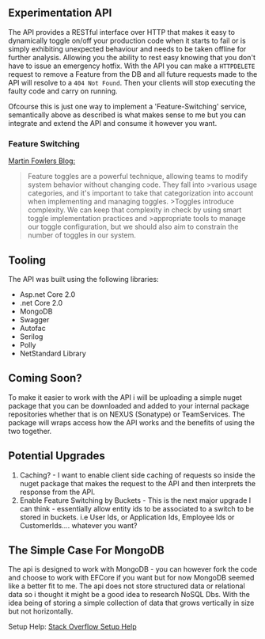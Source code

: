 ## Experimentation API

The API provides a RESTful interface over HTTP that makes it easy to dynamically toggle on/off your production code when it starts to fail or is simply exhibiting unexpected behaviour and needs to be taken offline for further analysis. Allowing you the ability to rest easy knowing that you don't have to issue an emergency hotfix. With the API you can make a `HTTPDELETE` request to remove a Feature from the DB and all future requests made to the API will resolve to a `404 Not Found`. Then your clients will stop executing the faulty code and carry on running. 

Ofcourse this is just one way to implement a 'Feature-Switching' service, semantically above as described is what makes sense to me but you can integrate and extend the API and consume it however you want.


### Feature Switching

[Martin Fowlers Blog:](https://martinfowler.com/articles/feature-toggles.html)
>Feature toggles are a powerful technique, allowing teams to modify system behavior without changing code. They fall into >various usage categories, and it's important to take that categorization into account when implementing and managing toggles. >Toggles introduce complexity. We can keep that complexity in check by using smart toggle implementation practices and >appropriate tools to manage our toggle configuration, but we should also aim to constrain the number of toggles in our system. 

## Tooling

The API was built using the following libraries:
- Asp.net Core 2.0
- .net Core 2.0
- MongoDB
- Swagger
- Autofac
- Serilog
- Polly
- NetStandard Library

## Coming Soon?

To make it easier to work with the API i will be uploading a simple nuget package that you can be downloaded and added to your internal package repositories whether that is on NEXUS (Sonatype) or TeamServices. The package will wraps access how the API works and the benefits of using the two together. 

## Potential Upgrades

1. Caching? - I want to enable client side caching of requests so inside the nuget package that makes the request to the API and then interprets the response from the API. 
2. Enable Feature Switching by Buckets - This is the next major upgrade I can think - essentially allow entity ids to be associated to a switch to be stored in buckets. i.e User Ids, or Application Ids, Employee Ids or CustomerIds.... whatever you want? 

## The Simple Case For MongoDB
The api is designed to work with MongoDB - you can however fork the code and choose to work with EFCore if you want but for now MongoDB seemed like a better fit to me. The api does not store structured data or relational data so i thought it might be a good idea to research NoSQL Dbs. With the idea being of storing a simple collection of data that grows vertically in size but not horizontally.

Setup Help: [Stack Overflow Setup Help](https://stackoverflow.com/questions/2438055/how-to-run-mongodb-as-windows-service)
